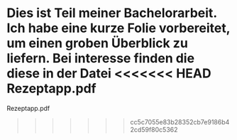 Dies ist Teil meiner Bachelorarbeit. Ich habe eine kurze Folie vorbereitet, um einen groben Überblick zu liefern. 
Bei interesse finden die diese in der Datei
<<<<<<< HEAD
Rezeptapp.pdf
=======
Rezeptapp.pdf
>>>>>>> cc5c7055e83b28352cb7e9186b42cd59f80c5362
